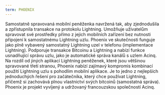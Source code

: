 ```yaml
---
term: PHOENIX
---
```


Samostatně spravovaná mobilní peněženka navržená tak, aby zjednodušila a zpřístupnila transakce na protokolu Lightning. Umožňuje uživatelům spravovat své prostředky přímo z jejich mobilních zařízení bez nutnosti připojení k samostatnému Lightning uzlu. Phoenix ve skutečnosti funguje jako plně vybavený samostatný Lightning uzel v telefonu (implementace Lightning). Podporuje transakce Bitcoinu a Lightning a nabízí funkce usnadňující správu uzlu, jako je automatické správa kanálů s uzlem Acinq. Na rozdíl od jiných aplikací Lightning peněženek, které jsou většinou spravované třetí stranou, Phoenix nabízí zajímavý kompromis kombinací použití Lightning uzlu s pohodlím mobilní aplikace. Je to jedno z nejlepších jednoduchých řešení pro začátečníka, který chce používat Lightning, přičemž si zachovává plnou vlastnictví svých bitcoinů (samostatná správa). Phoenix je projekt vyvíjený a udržovaný francouzskou společností Acinq.